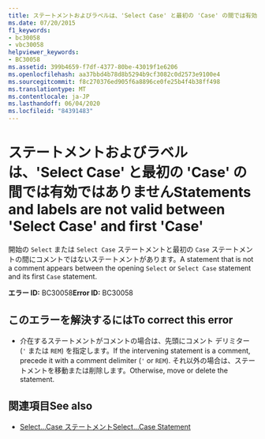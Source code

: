 ```yaml
---
title: ステートメントおよびラベルは、'Select Case' と最初の 'Case' の間では有効ではありません
ms.date: 07/20/2015
f1_keywords:
- bc30058
- vbc30058
helpviewer_keywords:
- BC30058
ms.assetid: 399b4659-f7df-4377-80be-43019f1e6206
ms.openlocfilehash: aa37bbd4b78d8b5294b9cf3082c0d2573e9100e4
ms.sourcegitcommit: f8c270376ed905f6a8896ce0fe25b4f4b38ff498
ms.translationtype: MT
ms.contentlocale: ja-JP
ms.lasthandoff: 06/04/2020
ms.locfileid: "84391483"
---
```

# <a name="statements-and-labels-are-not-valid-between-select-case-and-first-case"></a><span data-ttu-id="cd89f-102">ステートメントおよびラベルは、'Select Case' と最初の 'Case' の間では有効ではありません</span><span class="sxs-lookup"><span data-stu-id="cd89f-102">Statements and labels are not valid between 'Select Case' and first 'Case'</span></span>
<span data-ttu-id="cd89f-103">開始の `Select` または `Select Case` ステートメントと最初の `Case` ステートメントの間にコメントではないステートメントがあります。</span><span class="sxs-lookup"><span data-stu-id="cd89f-103">A statement that is not a comment appears between the opening `Select` or `Select Case` statement and its first `Case` statement.</span></span>  
  
 <span data-ttu-id="cd89f-104">**エラー ID:** BC30058</span><span class="sxs-lookup"><span data-stu-id="cd89f-104">**Error ID:** BC30058</span></span>  
  
## <a name="to-correct-this-error"></a><span data-ttu-id="cd89f-105">このエラーを解決するには</span><span class="sxs-lookup"><span data-stu-id="cd89f-105">To correct this error</span></span>  
  
- <span data-ttu-id="cd89f-106">介在するステートメントがコメントの場合は、先頭にコメント デリミター (`'` または `REM`) を指定します。</span><span class="sxs-lookup"><span data-stu-id="cd89f-106">If the intervening statement is a comment, precede it with a comment delimiter (`'` or `REM`).</span></span> <span data-ttu-id="cd89f-107">それ以外の場合は、ステートメントを移動または削除します。</span><span class="sxs-lookup"><span data-stu-id="cd89f-107">Otherwise, move or delete the statement.</span></span>  
  
## <a name="see-also"></a><span data-ttu-id="cd89f-108">関連項目</span><span class="sxs-lookup"><span data-stu-id="cd89f-108">See also</span></span>

- [<span data-ttu-id="cd89f-109">Select...Case ステートメント</span><span class="sxs-lookup"><span data-stu-id="cd89f-109">Select...Case Statement</span></span>](../language-reference/statements/select-case-statement.md)
